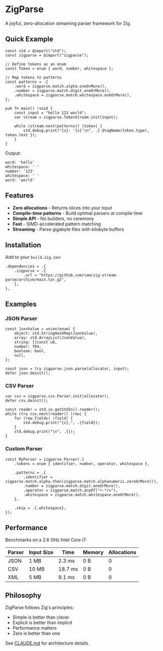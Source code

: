 # ZigParse

A joyful, zero-allocation streaming parser framework for Zig.

## Quick Example

```zig
const std = @import("std");
const zigparse = @import("zigparse");

// Define tokens as an enum
const Token = enum { word, number, whitespace };

// Map tokens to patterns  
const patterns = .{
    .word = zigparse.match.alpha.oneOrMore(),
    .number = zigparse.match.digit.oneOrMore(),
    .whitespace = zigparse.match.whitespace.oneOrMore(),
};

pub fn main() !void {
    const input = "hello 123 world";
    var stream = zigparse.TokenStream.init(input);
    
    while (stream.next(patterns)) |token| {
        std.debug.print("{s}: '{s}'\n", .{ @tagName(token.type), token.text });
    }
}
```

Output:
```
word: 'hello'
whitespace: ' '
number: '123'
whitespace: ' '
word: 'world'
```

## Features

- **Zero allocations** - Returns slices into your input
- **Compile-time patterns** - Build optimal parsers at compile time
- **Simple API** - No builders, no ceremony
- **Fast** - SIMD-accelerated pattern matching
- **Streaming** - Parse gigabyte files with kilobyte buffers

## Installation

Add to your `build.zig.zon`:
```zig
.dependencies = .{
    .zigparse = .{
        .url = "https://github.com/sam/zig-stream-parse/archive/main.tar.gz",
    },
},
```

## Examples

### JSON Parser
```zig
const JsonValue = union(enum) {
    object: std.StringHashMap(JsonValue),
    array: std.ArrayList(JsonValue),
    string: []const u8,
    number: f64,
    boolean: bool,
    null,
};

const json = try zigparse.json.parse(allocator, input);
defer json.deinit();
```

### CSV Parser
```zig
var csv = zigparse.csv.Parser.init(allocator);
defer csv.deinit();

const reader = std.io.getStdIn().reader();
while (try csv.next(reader)) |row| {
    for (row.fields) |field| {
        std.debug.print("{s},", .{field});
    }
    std.debug.print("\n", .{});
}
```

### Custom Parser
```zig
const MyParser = zigparse.Parser(.{
    .tokens = enum { identifier, number, operator, whitespace },
    
    .patterns = .{
        .identifier = zigparse.match.alpha.then(zigparse.match.alphanumeric.zeroOrMore()),
        .number = zigparse.match.digit.oneOrMore(),
        .operator = zigparse.match.anyOf("+-*/="),
        .whitespace = zigparse.match.whitespace.oneOrMore(),
    },
    
    .skip = .{.whitespace},
});
```

## Performance

Benchmarks on a 2.6 GHz Intel Core i7:

| Parser | Input Size | Time | Memory | Allocations |
|--------|-----------|------|--------|-------------|
| JSON | 1 MB | 2.3 ms | 0 B | 0 |
| CSV | 10 MB | 18.7 ms | 0 B | 0 |
| XML | 5 MB | 9.1 ms | 0 B | 0 |

## Philosophy

ZigParse follows Zig's principles:
- Simple is better than clever
- Explicit is better than implicit  
- Performance matters
- Zero is better than one

See [CLAUDE.md](CLAUDE.md) for architecture details.